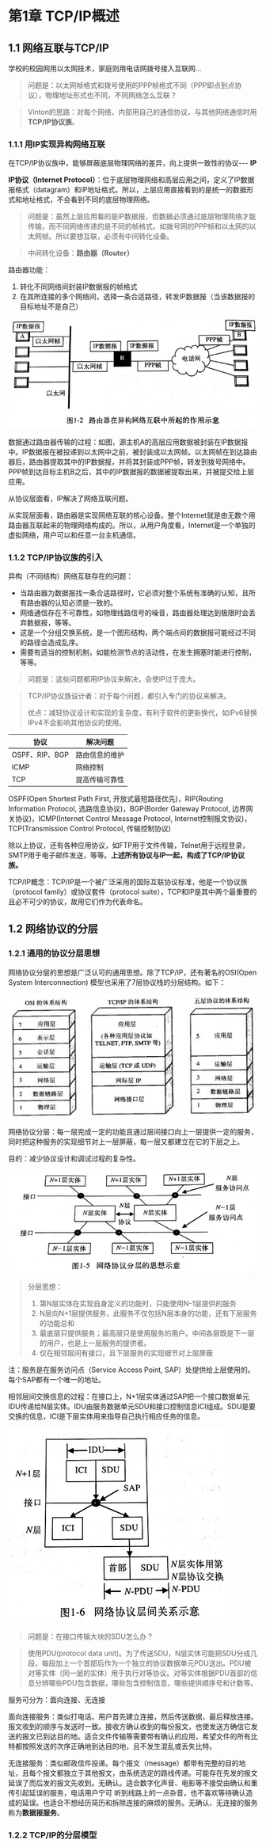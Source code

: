 # 第1章 TCP/IP概述

## 1.1 网络互联与TCP/IP

学校的校园网用以太网技术，家庭则用电话网拨号接入互联网...

> 问题是：以太网帧格式和拨号使用的PPP帧格式不同（PPP即点到点协议），物理地址形式也不同，不同网络怎么互联？

> Vinton的思路：对每个网络，内部用自己的通信协议，与其他网络通信时用**TCP/IP协议族**。

### 1.1.1 用IP实现异构网络互联

在TCP/IP协议族中，能够屏蔽底层物理网络的差异，向上提供一致性的协议--- **IP**

**IP协议（Internet Protocol）**：位于底层物理网络和高层应用之间，定义了IP数据报格式（datagram）和IP地址格式。所以，上层应用直接看到的是统一的数据形式和地址格式，不会看到不同的底层物理网络。

> 问题是：虽然上层应用看的是IP数据报，但数据必须通过底层物理网络才能传输，而不同网络传递的是不同的帧格式，如拨号网的PPP帧和以太网的以太网帧。所以要想互联，必须有中间转化设备。

> 中间转化设备：**路由器（Router）**

路由器功能：

1. 转化不同网络间封装IP数据报的帧格式
2. 在其所连接的多个网络间，选择一条合适路径，转发IP数据报（当该数据报的目标地址不是自己）

![路由器在异构网络互联中所起的作用示意](img/路由器在异构网络互联中所起的作用示意.jpg)

数据通过路由器传输的过程：如图，源主机A的高层应用数据被封装在IP数据报中。IP数据报在被投递到以太网中之前，被封装成以太网帧。以太网帧在到达路由器后，路由器提取其中的IP数据报，并将其封装成PPP帧，转发到拨号网络中。PPP帧到达目标主机B之后，其中的IP数据报的数据被提取出来，并被提交给上层应用。

从协议层面看，IP解决了网络互联问题。

从实现层面看，路由器是实现网络互联的核心设备。整个Internet就是由无数个用路由器互联起来的物理网络构成的。所以，从用户角度看，Internet是一个单独的虚拟网络，用户可以和任意一台主机通信。

### 1.1.2 TCP/IP协议族的引入

异构（不同结构）网络互联存在的问题：

- 当路由器为数据报找一条合适路径时，它必须对整个系统有准确的认知，且所有路由器的认知必须是一致的。
- 网络通信存在不可靠性，如物理线路信号的噪音，路由器处理达到极限时会丢弃数据报，等等。
- 这是一个分组交换系统，是一个图形结构，两个端点间的数据报可能经过不同的路径会造成乱序。
- 需要有适当的控制机制，如能检测节点的活动性，在发生拥塞时能进行控制，等等。

> 问题是：这些问题都用IP协议来解决，会使IP过于庞大。

> TCP/IP协议族设计者：对于每个问题，都引入专门的协议来解决。
>
> 优点：减轻协议设计和实现的复杂度，有利于软件的更新换代，如IPv6替换IPv4不会影响其他协议的使用。

| 协议           | 解决问题    |
| ------------ | ------- |
| OSPF、RIP、BGP | 路由信息的维护 |
| ICMP         | 网络控制    |
| TCP          | 提高传输可靠性 |

OSPF(Open Shortest Path First, 开放式最短路径优先)，RIP(Routing Information Protocol, 选路信息协议)，BGP(Border Gateway Protocol, 边界网关协议)，ICMP(Internet Control Message Protocol, Internet控制报文协议)， TCP(Transmission Control Protocol, 传输控制协议)

除以上协议，还有各种应用协议，如FTP用于文件传输，Telnet用于远程登录，SMTP用于电子邮件发送，等等。**上述所有协议与IP一起，构成了TCP/IP协议族。**

TCP/IP概念：TCP/IP是一个被广泛采用的国际互联协议标准，他是一个协议族（protocol family）或协议套件（protocol suite），TCP和IP是其中两个最重要的且必不可少的协议，故用它们作为代表命名。

## 1.2 网络协议的分层

### 1.2.1 通用的协议分层思想

网络协议分层的思想是广泛认可的通用思想。除了TCP/IP，还有著名的OSI(Open System Interconnection) 模型也采用了7层协议栈的分层结构。如下：

![五层协议](img/五层协议.jpg)

网络协议分层：每一层完成一定的功能且通过层间接口向上一层提供一定的服务，同时把这种服务的实现细节对上一层屏蔽，每一层又都建立在它的下层之上。

目的：减少协议设计和调试过程的复杂性。

![网络协议分层的思想示意](img\网络协议分层的思想示意.jpg)

> 分层思想：
>
> 1. 第N层实体在实现自身定义的功能时，只能使用N-1层提供的服务
> 2. N层向N+1层提供服务，此服务不仅包括N层本身的功能，还有下层服务的功能总和
> 3. 最底层只提供服务；最高层只是使用服务的用户。中间各层既是下一层的用户，也是上一层服务的提供者。
> 4. 仅在相邻层间有接口，且下层服务的实现细节对上层屏蔽

注：服务是在服务访问点（Service Access Point, SAP）处提供给上层使用的。每个SAP都有一个唯一的地址。

相邻层间交换信息的过程：在接口上，N+1层实体通过SAP把一个接口数据单元IDU传递给N层实体。IDU由服务数据单元SDU和接口控制信息ICI组成。SDU是要交换的信息，ICI是下层实体用来指导自己执行相应任务的信息。

![网络协议层间关系示意](img\网络协议层间关系示意.jpg)

> 问题是：在接口传输大块的SDU怎么办？

> 使用PDU(protocol data unit)。为了传送SDU，N层实体可能把SDU分成几段，每段加上一个首部后作为一个独立的协议数据单元PDU送出。PDU被对等实体（同一层的实体）用于执行对等协议。对等实体根据PDU首部的信息分辨哪些PDU包含数据，哪些包含控制信息，哪些提供顺序号和计数等。

服务可分为：面向连接、无连接

面向连接服务：类似打电话。用户首先建立连接，然后传送数据，最后释放连接。报文收到的顺序与发送时一致。接收方确认收到的每份报文，也使发送方确信它发送的报文已到达目的地。适合文件传输等需要带有确认的应用，希望文件的所有比特都按照发送的次序正确地到达目的地，且不发生混乱或丢失比特。

无连接服务：类似邮政信件投递。每个报文（message）都带有完整的目的地址，且每个报文都独立于其他报文，由系统选定的路线传递。可能存在先发的报文延误了而后发的报文先收到。无确认。适合数字化声音、电影等不接受由确认和重传引起延误的服务，电话用户宁可 听到线路上的一点杂音，也不喜欢等待确认造成的延误。也适合不想经历简历和拆除连接的麻烦的服务。无确认、无连接的服务称为**数据报服务**。

### 1.2.2 TCP/IP的分层模型

